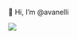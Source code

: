👋 Hi, I’m @avanelli

 <a href="https://www.linkedin.com/in/andreavanelli/"><img src="https://img.shields.io/badge/linkedin-%230077B5.svg?&style=for-the-badge&logo=linkedin&logoColor=white" /></a>


<!---
avanelli/avanelli is a ✨ special ✨ repository because its `README.md` (this file) appears on your GitHub profile.
You can click the Preview link to take a look at your changes.
--->
